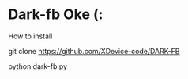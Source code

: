 # Dark-fb Oke (:

How to install 

git clone https://github.com/XDevice-code/DARK-FB

python dark-fb.py
